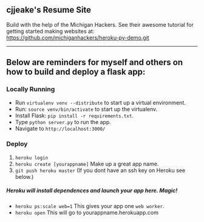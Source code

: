 ## cjjeake's Resume Site

Build with the help of the Michigan Hackers.
See their awesome tutorial for getting started making websites at: 
https://github.com/michiganhackers/heroku-py-demo.git

----
## Below are reminders for myself and others on how to build and deploy a flask app:

### Locally Running
- Run `virtualenv venv --distribute` to start up a virtual environment. 
- Run: `source venv/bin/activate` to start up the virtualenv.
- Install Flask: `pip install -r requirements.txt`.
- Type `python server.py` to run the app.
- Navigate to `http://localhost:3000/`

### Deploy

1. `heroku login`
2. `heroku create [yourappname]` Make up a great app name.
3. `git push heroku master` (If you dont have an ssh key on Heroku see below.)

##### Heroku will install dependences and launch your app here. Magic!

- `heroku ps:scale web=1` This gives your app one `web worker`.
- `heroku open` This will go to yourappname.herokuapp.com
